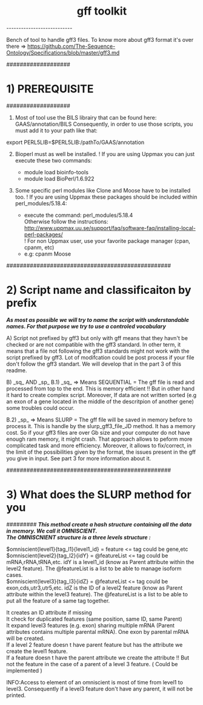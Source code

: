 <h1 align="center">gff toolkit</h1>
---------------------------

Bench of tool to handle gff3 files.
To know more about gff3 format it's over there => https://github.com/The-Sequence-Ontology/Specifications/blob/master/gff3.md

###################
# 1) PREREQUISITE #
###################

1) Most of tool use the BILS librairy that can be found here: GAAS/annotation/BILS
Consequently, in order to use those scripts, you must add it to your path like that:

export PERL5LIB=$PERL5LIB:/pathTo/GAAS/annotation

2) Bioperl must as well be installed.
! If you are using Uppmax you can just execute these two commands:<br>
	- module load bioinfo-tools<br>
	- module load BioPerl/1.6.922 <br>

3) Some specific perl modules like Clone and Moose have to be installed too. 
! If you are using Uppmax these packages should be included within perl_modules/5.18.4:<br>
	- execute the command: perl_modules/5.18.4 <br>
	Otherwise follow the instructions: http://www.uppmax.uu.se/support/faq/software-faq/installing-local-perl-packages/ <br>
! For non Uppmax user, use your favorite package manager (cpan, cpanm, etc)
	- e.g: cpanm Moose

#################################################
# 2) Script name and classificaiton by prefix   #
					
_**As most as possible we will try to name the script with understandable names.
For that purpose we try to use a controled vocabulary**_

A) Script not prefixed by gff3 but only with gff means that they havn't be checked or are not compatible with the gff3 standard. In other term, it means that a file not following the gff3 standards might not work with the script prefixed by gff3. Lot of modifcation could be post process if your file don't follow the gff3 standart. We will develop that in the part 3 of this readme.


B) \_sq\_ AND \_sp\_
B.1) \_sq\_ => Means SEQUENTIAL = The gff file is read and processed from top to the end. This is memory efficient !! 
							 But in other hand it hard to create complex script. Moreover, If data are not written sorted (e.g an exon of a gene located in the middle of the descritpion of another gene) some troubles could occur.

B.2) \_sp\_ => Means SLURP = The gff file will be saved in memory before to process it. This is handle by the slurp_gff3_file_JD method. It has a memory cost. So if your gff3 files are over Gb size and your computer do not have enough ram memory, it might crash. 
That approach allows to peform more complicated task and more efficiency. Moreover, it allows to fix/correct, in the limit of the possibilities given by the format, the issues present in the gff you give in input. See part 3 for more information about it.


#################################################
# 3) What does the SLURP method for you
#########
**_This method create a hash structure containing all the data in memory. We call it OMNISCIENT.<br>
The OMNISCNIENT structure is a three levels structure :_**

$omniscient{level1}{tag_l1}{level1_id} = feature <= tag could be gene,etc<br>
$omniscient{level2}{tag_l2}{idY} = @featureList <= tag could be mRNA,rRNA,tRNA,etc. idY is a level1_id (know as Parent attribute within the level2 feature). The @featureList is a list to be able to manage isoform cases.<br>
$omniscient{level3}{tag_l3}{idZ} =  @featureList <= tag could be exon,cds,utr3,utr5,etc. idZ is the ID of a level2 feature (know as Parent attribute within the level3 feature). The @featureList is a list to be able to put all the feature of a same tag together.<br>


It creates an ID attribute if missing <br>
It check for duplicated features (same position, same ID, same Parent)<br>
It expand level3 features (e.g. exon) sharing multiple mRNA (Parent attributes contains multiple parental mRNA). One exon by parental mRNA will be created.<br>
If a level 2 feature  doesn t have parent feature but has the attribute we create the level1 feature.<br>
If a feature  doesn t have the parent attribute we create the attribute !! But not the feature in the case of a parent of a level 3 feature. ( Could be implemented )<br>

INFO:Access to element of an omniscient is most of time from level1 to level3. Consequently if a level3 feature don't have any parent,  it will not be printed.<br>
